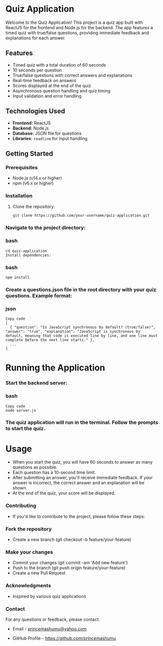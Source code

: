 # Quiz Application

Welcome to the Quiz Application! This project is a quiz app built with ReactJS for the frontend and Node.js for the backend. The app features a timed quiz with true/false questions, providing immediate feedback and explanations for each answer.

## Features

- Timed quiz with a total duration of 60 seconds
- 10 seconds per question
- True/false questions with correct answers and explanations
- Real-time feedback on answers
- Scores displayed at the end of the quiz
- Asynchronous question handling and quiz timing
- Input validation and error handling

## Technologies Used

- **Frontend:** ReactJS
- **Backend:** Node.js
- **Database:** JSON file for questions
- **Libraries:** `readline` for input handling

## Getting Started

### Prerequisites

- Node.js (v14.x or higher)
- npm (v6.x or higher)

### Installation

1. Clone the repository:

   ```bash
   git clone https://github.com/your-username/quiz-application.git

### Navigate to the project directory:

### bash
```Copy code
cd quiz-application
Install dependencies:
```
### bash
```Copy code
npm install
```
### Create a questions.json file in the root directory with your quiz questions. Example format:

### json
```
Copy code
[
  { "question": "Is JavaScript synchronous by default? (true/false)", "answer": "true", "explanation": "JavaScript is synchronous by default, meaning that code is executed line by line, and one line must complete before the next line starts." },
  ...
]
```
# Running the Application
### Start the backend server:

### bash
```
Copy code
node server.js
```
### The quiz application will run in the terminal. Follow the prompts to start the quiz.

# Usage

- When you start the quiz, you will have 60 seconds to answer as many questions as possible.
- Each question has a 10-second time limit.
- After submitting an answer, you'll receive immediate feedback. If your answer is incorrect, the correct answer and an explanation will be shown.
- At the end of the quiz, your score will be displayed.

### Contributing

- If you'd like to contribute to the project, please follow these steps:

### Fork the repository
- Create a new branch (git checkout -b feature/your-feature)
### Make your changes

- Commit your changes (git commit -am 'Add new feature')
- Push to the branch (git push origin feature/your-feature)
- Create a new Pull Request

### Acknowledgments

- Inspired by various quiz applications

### Contact
For any questions or feedback, please contact:
- Email - princemashumu@yahoo.com

- GitHub Profile - https://github.com/princemashumu
